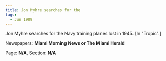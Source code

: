 ```yaml
---  
title: Jon Myhre searches for the  
tags:  
  - Jun 1989  
---  
```

  
Jon Myhre searches for the Navy training planes lost in 1945. [In "Tropic".]  
  
Newspapers: **Miami Morning News or The Miami Herald**  
  
Page: **N/A**, Section: **N/A** 
